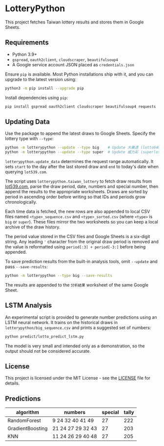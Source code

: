 # LotteryPython

This project fetches Taiwan lottery results and stores them in Google Sheets.

## Requirements
- Python 3.9+
- `gspread`, `oauth2client`, `cloudscraper`, `beautifulsoup4`
- A Google service account JSON placed as `credentials.json`

Ensure `pip` is available. Most Python installations ship with it, and you can
upgrade to the latest version using:

```bash
python3 -m pip install --upgrade pip
```

Install dependencies using `pip`:

```bash
pip install gspread oauth2client cloudscraper beautifulsoup4 requests
```

## Updating Data

Use the package to append the latest draws to Google Sheets. Specify the lottery type with `--type`:

```bash
python -m lotterypython --update --type big    # Update 大樂透 (lotto649)
python -m lotterypython --update --type super  # Update 威力彩 (superlotto638)
```

`lotterypython.update_data` determines the request range automatically. It sets `start` to
the day after the last stored draw and `end` to today's date when querying
`lot539.com`.

The script uses `lotterypython.taiwan_lottery` to fetch draw results from [lot539.com](https://www.lot539.com), parse the draw period, date, numbers and special number, then append the results to the appropriate worksheets. Draws are sorted by period in ascending order before writing so that IDs and periods grow chronologically.

Each time data is fetched, the new rows are also appended to local CSV files
named `<type>_sequence.csv` and `<type>_sorted.csv` (where `<type>` is `big` or
`super`). These files mirror the two worksheets so you can keep a local archive
of the draw history.

The period value stored in the CSV files and Google Sheets is a six-digit
string. Any leading `'` character from the original draw period is removed and
the value is reformatted using `period[:3] + period[-3:]` before being
appended.

To save prediction results from the built-in analysis tools, omit
`--update` and pass `--save-results`:

```bash
python -m lotterypython --type big --save-results
```

The results are appended to the `分析結果` worksheet of the same Google Sheet.

## LSTM Analysis

An experimental script is provided to generate number predictions using an
LSTM neural network. It trains on the historical draws in
`lotterypython/big_sequence.csv` and prints a suggested set of numbers:

```bash
python predict/lotto_predict_lstm.py
```

The model is very small and intended only as a demonstration, so the output
should not be considered accurate.


## License

This project is licensed under the MIT License - see the [LICENSE](LICENSE) file for details.

## Predictions
| algorithm | numbers | special | tally |
|-----------|---------|---------|-------|
| RandomForest | 9 24 32 40 41 49 | 27 | 222 |
| GradientBoosting | 21 24 27 29 32 43 | 27 | 203 |
| KNN | 11 24 26 29 40 48 | 27 | 205 |
